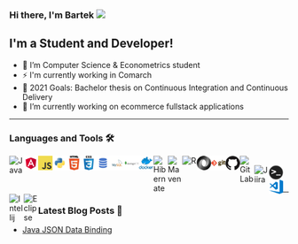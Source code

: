 ### Hi there, I'm Bartek <img src="https://github.com/blackcater/blackcater/raw/master/images/Hi.gif" height="32" />

## I'm a Student and Developer!

- 📕 I’m Computer Science & Econometrics student
- ⚡ I'm currently working in Comarch
- 🎯 2021 Goals: Bachelor thesis on Continuous Integration and Continuous Delivery
- 🌱 I’m currently working on ecommerce fullstack applications

---

### Languages and Tools 🛠️

<img align="left" alt="Java" width="26px" src="https://img.icons8.com/color/240/000000/java-coffee-cup-logo.png" />
<img align="left" alt="Angular" width="26px" src="https://raw.githubusercontent.com/github/explore/80688e429a7d4ef2fca1e82350fe8e3517d3494d/topics/angular/angular.png" />
<img align="left" alt="JavaScript" width="26px" src="https://raw.githubusercontent.com/github/explore/80688e429a7d4ef2fca1e82350fe8e3517d3494d/topics/javascript/javascript.png" />
<img align="left" alt="Python" width="26px" src="https://raw.githubusercontent.com/github/explore/80688e429a7d4ef2fca1e82350fe8e3517d3494d/topics/python/python.png" />
<img align="left" alt="HTML5" width="26px" src="https://raw.githubusercontent.com/github/explore/80688e429a7d4ef2fca1e82350fe8e3517d3494d/topics/html/html.png" />
<img align="left" alt="CSS3" width="26px" src="https://raw.githubusercontent.com/github/explore/80688e429a7d4ef2fca1e82350fe8e3517d3494d/topics/css/css.png" />
<img align="left" alt="SQL" width="26px" src="https://raw.githubusercontent.com/github/explore/80688e429a7d4ef2fca1e82350fe8e3517d3494d/topics/sql/sql.png" />
<img align="left" alt="MySQL" width="26px" src="https://raw.githubusercontent.com/github/explore/80688e429a7d4ef2fca1e82350fe8e3517d3494d/topics/mysql/mysql.png" />
<img align="left" alt="MongoDB" width="26px" src="https://raw.githubusercontent.com/github/explore/80688e429a7d4ef2fca1e82350fe8e3517d3494d/topics/mongodb/mongodb.png" />
<img align="left" alt="Docker" width="26px" src="https://raw.githubusercontent.com/github/explore/80688e429a7d4ef2fca1e82350fe8e3517d3494d/topics/docker/docker.png" />
<img align="left" alt="Hibernate" width="26px" src="https://kosiorowski.net/wp-content/uploads/2013/11/hibernate1.png" />
<img align="left" alt="Maven" width="26px" src="https://larocqueinc.com/wp-content/uploads/2020/02/Maven-logo-300x300.png" />
<img align="left" alt="R" width="26px" src="https://upload.wikimedia.org/wikipedia/commons/thumb/1/1b/R_logo.svg/724px-R_logo.svg.png" />
<img align="left" alt="JSON" width="26px" src="https://raw.githubusercontent.com/github/explore/80688e429a7d4ef2fca1e82350fe8e3517d3494d/topics/json/json.png" />
<img align="left" alt="Git" width="26px" src="https://raw.githubusercontent.com/github/explore/80688e429a7d4ef2fca1e82350fe8e3517d3494d/topics/git/git.png" />
<img align="left" alt="GitHub" width="26px" src="https://raw.githubusercontent.com/github/explore/78df643247d429f6cc873026c0622819ad797942/topics/github/github.png" />
<img align="left" alt="GitLab" width="26px" src="https://about.gitlab.com/images/press/logo/png/gitlab-icon-rgb.png" />
<br />
<img align="left" alt="Jiira" width="26px" src="https://www.pngfind.com/pngs/m/432-4329261_jira-software-logo-jira-logo-hd-png-download.png" />
<img align="left" alt="Terminal" width="26px" src="https://raw.githubusercontent.com/github/explore/80688e429a7d4ef2fca1e82350fe8e3517d3494d/topics/terminal/terminal.png" />
<img align="left" alt="Visual Studio Code" width="26px" src="https://raw.githubusercontent.com/github/explore/80688e429a7d4ef2fca1e82350fe8e3517d3494d/topics/visual-studio-code/visual-studio-code.png" />
<img align="left" alt="Intellij" width="26px" src="https://img.icons8.com/color/240/000000/intellij-idea.png" />
<img align="left" alt="Eclipse" width="26px" src="https://lh3.googleusercontent.com/proxy/7z0y79O3Ur4EbfWu-CoTGoXD3r7bdEMSnq5EyFlZsEU_yqwVt3k2Bg8snqQieFO4TrEtuvX52xj2wdQqxyDBrCwiJc6-jSdeXeFVxzDnrtlFBdEMFHl3KV19VUyhf_CTgYeU5a40OHPNlNPRZkHV1YnGsEAtyHLB2hjfrQZSzaY0GRiGGqc_2g" />

<br />
<br />

---

### Latest Blog Posts 📕 

<!-- BLOG-POST-LIST:START -->
- [Java JSON Data Binding](https://bulldogjob.pl/news/1401-java-json-data-binding)
<!-- BLOG-POST-LIST:END -->
